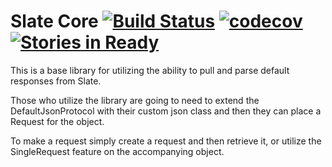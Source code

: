 # Slate Core [![Build Status](https://travis-ci.org/ChristopherDavenport/slate-core.svg?branch=master)](https://travis-ci.org/ChristopherDavenport/slate-core) [![codecov](https://codecov.io/gh/ChristopherDavenport/slate-core/branch/master/graph/badge.svg)](https://codecov.io/gh/ChristopherDavenport/slate-core) [![Stories in Ready](https://badge.waffle.io/ChristopherDavenport/slate-core.png?label=ready&title=Ready)](https://waffle.io/ChristopherDavenport/slate-core)


This is a base library for utilizing the ability to pull and parse
default responses from Slate.

Those who utilize the library are going to need to extend the DefaultJsonProtocol
with their custom json class and then they can place a Request for the object.

To make a request simply create a request and then retrieve it, or utilize the
SingleRequest feature on the accompanying object. 